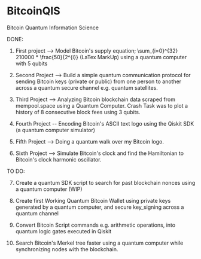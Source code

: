 # BitcoinQIS
Bitcoin Quantum Information Science

DONE:

1. First project --> Model Bitcoin's supply equation;  \sum_{i=0}^{32} 210000 * \frac{50}{2^{i}} (LaTex MarkUp) using a quantum computer with 5 qubits

2. Second Project --> Build a simple quantum communication protocol for sending Bitcoin keys (private or public) from one person to another across a quantum secure channel e.g. quantum satellites.

3. Third Project --> Analyzing Bitcoin blockchain data scraped from mempool.space using a Quantum Computer. Crash Task was to plot a history of 8 consecutive block fees using 3 qubits.

4. Fourth Project -- Encoding Bitcoin's ASCII text logo using the Qiskit SDK (a quantum computer simulator)
   
5. Fifth Project --> Doing a quantum walk over my Bitcoin logo.

6. Sixth Project --> Simulate Bitcoin's clock and find the Hamiltonian to Bitcoin's clock harmonic oscillator.

TO DO:

7. Create a quantum SDK script to search for past blockchain nonces using a quantum computer (WIP)
   
9. Create first Working Quantum Bitcoin Wallet using private keys generated by a quantum computer, and secure key_signing across a quantum channel
    
8. Convert Bitcoin Script commands e.g. arithmetic operations, into quantum logic gates executed in Qiskit
   
10. Search Bitcoin's Merkel tree faster using a quantum computer while synchronizing nodes with the blockchain.
    
